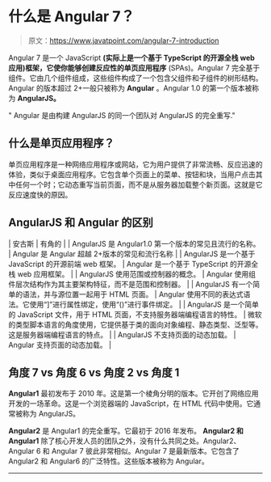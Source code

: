 # 什么是 Angular 7？

> 原文：<https://www.javatpoint.com/angular-7-introduction>

Angular 7 是一个 JavaScript **(实际上是一个基于 TypeScript 的开源全栈 web 应用)**框架，它使你能够创建反应性的**单页应用程序** (SPAs)。Angular 7 完全基于组件。它由几个组件组成，这些组件构成了一个包含父组件和子组件的树形结构。Angular 的版本超过 2+一般只被称为 **Angular** 。Angular 1.0 的第一个版本被称为 **AngularJS。**

" Angular 是由构建 AngularJS 的同一个团队对 AngularJS 的完全重写."

## 什么是单页应用程序？

单页应用程序是一种网络应用程序或网站，它为用户提供了非常流畅、反应迅速的体验，类似于桌面应用程序。它包含单个页面上的菜单、按钮和块，当用户点击其中任何一个时；它动态重写当前页面，而不是从服务器加载整个新页面。这就是它反应速度快的原因。

## AngularJS 和 Angular 的区别

| 安古斯 | 有角的 |
| AngularJS 是 Angular1.0 第一个版本的常见且流行的名称。 | Angular 是 Angular 超越 2+版本的常见和流行名称 |
| AngularJS 是一个基于 JavaScript 的开源前端 web 框架。 | Angular 是一个基于 TypeScript 的开源全栈 web 应用框架。 |
| AngularJS 使用范围或控制器的概念。 | Angular 使用组件层次结构作为其主要架构特征，而不是范围和控制器。 |
| AngularJS 有一个简单的语法，并与源位置一起用于 HTML 页面。 | Angular 使用不同的表达式语法。它使用“]”进行属性绑定，使用“()”进行事件绑定。 |
| AngularJS 是一个简单的 JavaScript 文件，用于 HTML 页面，不支持服务器端编程语言的特性。 | 微软的类型脚本语言的角度使用，它提供基于类的面向对象编程、静态类型、泛型等。这是服务器端编程语言的特点。 |
| AngularJS 不支持页面的动态加载。 | Angular 支持页面的动态加载。 |

## 角度 7 vs 角度 6 vs 角度 2 vs 角度 1

**Angular1** 最初发布于 2010 年。这是第一个棱角分明的版本。它开创了网络应用开发的一场革命。这是一个浏览器端的 JavaScript，在 HTML 代码中使用。它通常被称为 AngularJS。

**Angular2** 是 Angular1 的完全重写。它最初于 2016 年发布。 **Angular2 和 Angular1** 除了核心开发人员的团队之外，没有什么共同之处。Angular2、Angular 6 和 Angular 7 彼此非常相似。Angular 7 是最新版本。它包含了 Angular2 和 Angular6 的广泛特性。这些版本被称为 Angular。

* * *